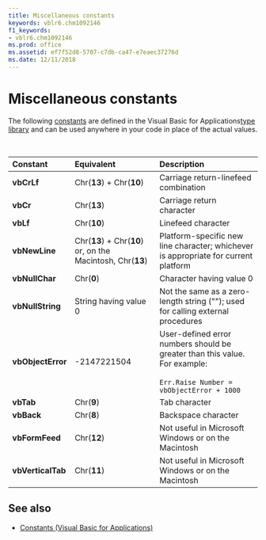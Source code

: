 ```yaml
---
title: Miscellaneous constants
keywords: vblr6.chm1092146
f1_keywords:
- vblr6.chm1092146
ms.prod: office
ms.assetid: ef7f52d8-5707-c7db-ca47-e7eaec37276d
ms.date: 12/11/2018
---
```



# Miscellaneous constants

The following [constants](../../Glossary/vbe-glossary.md#constant) are defined in the Visual Basic for Applications[type library](../../Glossary/vbe-glossary.md#type-library) and can be used anywhere in your code in place of the actual values.

<br/>

|Constant|Equivalent|Description|
|:-----|:-----|:-----|
|**vbCrLf**|Chr(**13**) + Chr(**10**)|Carriage return-linefeed combination|
|**vbCr**|Chr(**13**)|Carriage return character|
|**vbLf**|Chr(**10**)|Linefeed character|
|**vbNewLine**|Chr(**13**) + Chr(**10**) or, on the Macintosh, Chr(**13**)|Platform-specific new line character; whichever is appropriate for current platform|
|**vbNullChar**|Chr(**0**)|Character having value 0|
|**vbNullString**|String having value 0|Not the same as a zero-length string (""); used for calling external procedures|
|**vbObjectError**|-2147221504|User-defined error numbers should be greater than this value. For example:<br/><br/>`Err.Raise Number = vbObjectError + 1000`|
|**vbTab**|Chr(**9**)|Tab character|
|**vbBack**|Chr(**8**)|Backspace character|
|**vbFormFeed**|Chr(**12**)|Not useful in Microsoft Windows or on the Macintosh|
|**vbVerticalTab**|Chr(**11**)|Not useful in Microsoft Windows or on the Macintosh|

## See also

- [Constants (Visual Basic for Applications)](../constants-visual-basic-for-applications.md)
